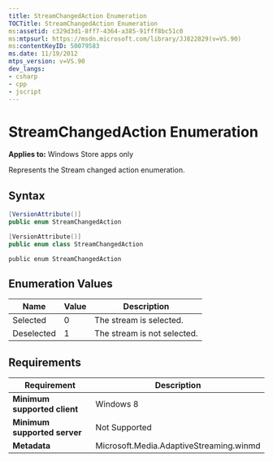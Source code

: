 ```yaml
---
title: StreamChangedAction Enumeration
TOCTitle: StreamChangedAction Enumeration
ms:assetid: c329d3d1-8ff7-4364-a385-91fff8bc51c0
ms:mtpsurl: https://msdn.microsoft.com/library/JJ822829(v=VS.90)
ms:contentKeyID: 50079583
ms.date: 11/19/2012
mtps_version: v=VS.90
dev_langs:
- csharp
- cpp
- jscript
---
```


# StreamChangedAction Enumeration

**Applies to:** Windows Store apps only

Represents the Stream changed action enumeration.

## Syntax

```csharp
[VersionAttribute()]
public enum StreamChangedAction
```

```cpp
[VersionAttribute()]
public enum class StreamChangedAction
```

```jscript
public enum StreamChangedAction
```

## Enumeration Values

|Name|Value|Description|
|--- |--- |--- |
|Selected|0|The stream is selected.|
|Deselected|1|The stream is not selected.|

## Requirements

|Requirement|Description|
|--- |--- |
|**Minimum supported client**|Windows 8|
|**Minimum supported server**|Not Supported|
|**Metadata**|Microsoft.Media.AdaptiveStreaming.winmd|
